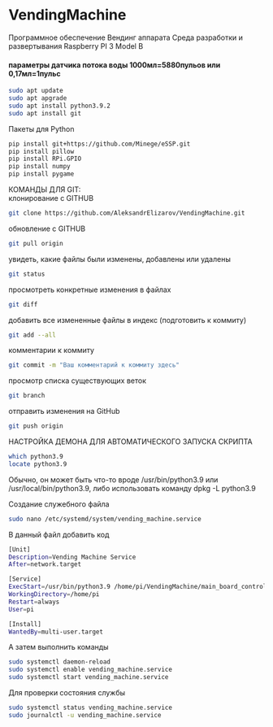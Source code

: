 # VendingMachine
Программное обеспечение Вендинг аппарата
Среда разработки и развертывания Raspberry PI 3 Model B

#### параметры датчика потока воды 1000мл=5880пульов или 0,17мл=1пульс

````bash
sudo apt update
sudo apt apgrade
sudo apt install python3.9.2
sudo apt install git
````

Пакеты для Python
````bash
pip install git+https://github.com/Minege/eSSP.git
pip install pillow
pip install RPi.GPIO
pip install numpy
pip install pygame
````
КОМАНДЫ ДЛЯ GIT:  
клонирование с GITHUB
````bash
git clone https://github.com/AleksandrElizarov/VendingMachine.git
````
обновление с GITHUB
````bash
git pull origin
````

увидеть, какие файлы были изменены, добавлены или удалены
````bash
git status
````

просмотреть конкретные изменения в файлах
````bash
git diff
````

добавить все измененные файлы в индекс (подготовить к коммиту)
````bash
git add --all
````

комментарии к коммиту
````bash
git commit -m "Ваш комментарий к коммиту здесь"
````

просмотр списка существующих веток
````bash
git branch
````

 отправить изменения на GitHub
````bash
git push origin
````

НАСТРОЙКА ДЕМОНА ДЛЯ АВТОМАТИЧЕСКОГО ЗАПУСКА СКРИПТА
````bash
which python3.9
locate python3.9
````
Обычно, он может быть что-то вроде /usr/bin/python3.9 или /usr/local/bin/python3.9, либо использовать команду dpkg -L python3.9

Создание служебного файла
````bash
sudo nano /etc/systemd/system/vending_machine.service
````

В данный файл добавить код
````bash
[Unit]
Description=Vending Machine Service
After=network.target

[Service]
ExecStart=/usr/bin/python3.9 /home/pi/VendingMachine/main_board_control.py
WorkingDirectory=/home/pi
Restart=always
User=pi

[Install]
WantedBy=multi-user.target

````

А затем выполнить команды
````bash
sudo systemctl daemon-reload
sudo systemctl enable vending_machine.service
sudo systemctl start vending_machine.service
````

Для проверки состояния службы
````bash
sudo systemctl status vending_machine.service
sudo journalctl -u vending_machine.service
````




